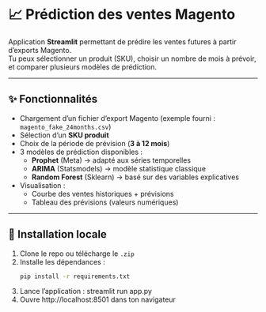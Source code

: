 # 📈 Prédiction des ventes Magento

Application **Streamlit** permettant de prédire les ventes futures à partir d’exports Magento.  
Tu peux sélectionner un produit (SKU), choisir un nombre de mois à prévoir, et comparer plusieurs modèles de prédiction.

---

## ✨ Fonctionnalités
- Chargement d’un fichier d’export Magento (exemple fourni : `magento_fake_24months.csv`)
- Sélection d’un **SKU produit**
- Choix de la période de prévision (**3 à 12 mois**)
- 3 modèles de prédiction disponibles :
  - **Prophet** (Meta) → adapté aux séries temporelles
  - **ARIMA** (Statsmodels) → modèle statistique classique
  - **Random Forest** (Sklearn) → basé sur des variables explicatives
- Visualisation :
  - Courbe des ventes historiques + prévisions
  - Tableau des prévisions (valeurs numériques)

---

## 🚀 Installation locale

1. Clone le repo ou télécharge le `.zip`
2. Installe les dépendances :
   ```bash
   pip install -r requirements.txt
3. Lance l’application :
  streamlit run app.py
4. Ouvre http://localhost:8501
 dans ton navigateur
